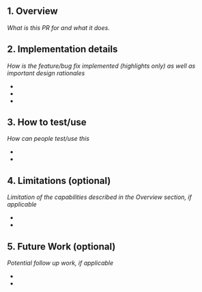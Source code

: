 ## 1. Overview

_What is this PR for and what it does._

## 2. Implementation details

_How is the feature/bug fix implemented (highlights only) as well as important
design rationales_

-
-
-

## 3. How to test/use

_How can people test/use this_

-
-

## 4. Limitations (optional)

_Limitation of the capabilities described in the Overview section, if
applicable_

-
-

## 5. Future Work (optional)

_Potential follow up work, if applicable_

-
-

